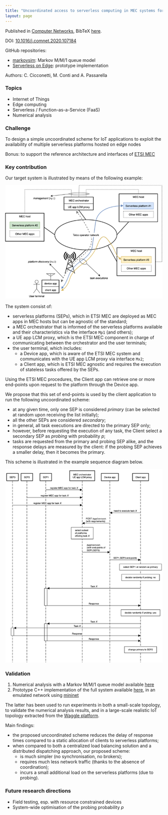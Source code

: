 ```yaml
---
title: "Uncoordinated access to serverless computing in MEC systems for IoT"
layout: page
---
```


Published in [Computer Networks](https://www.journals.elsevier.com/computer-networks), BibTeX [here](bib/uncoord.bib).

DOI: [10.1016/j.comnet.2020.107184](https://doi.org/10.1016/j.comnet.2020.107184)

GitHub repositories:

- [markovsim](https://github.com/ccicconetti/markovsim): Markov M/M/1 queue model
- [Serverless on Edge](https://github.com/ccicconetti/serverlessonedge): prototype implementation

Authors: C. Cicconetti, M. Conti and A. Passarella

### Topics

- Internet of Things
- Edge computing
- Serverless / Function-as-a-Service (FaaS)
- Numerical analysis

### Challenge

To design a simple uncoordinated scheme for IoT applications to exploit the availability of multiple serverless platforms hosted on edge nodes

Bonus: to support the reference architecture and interfaces of [ETSI MEC](https://www.etsi.org/technologies/multi-access-edge-computing)

### Key contribution

Our target system is illustrated by means of the following example:

![System model example](pictures/uncoord.png)

The system consist of:

- serverless platforms (SEPs), which in ETSI MEC are deployed as MEC apps in MEC hosts but can be agnostic of the standard;
- a MEC orchestrator that is informed of the serverless platforms available and their characteristics via the interface `Mp1` (and others);
- a UE app LCM proxy, which is the ETSI MEC component in charge of communicating between the orchestrator and the user terminals;
- the user terminal, which includes:
  - a Device app, which is aware of the ETSI MEC system and communicates with the UE app LCM proxy via interface `Mx2`;
  - a Client app, which is ETSI MEC agnostic and requires the execution of stateless tasks offered by the SEPs.

Using the ETSI MEC procedures, the Client app can retrieve one or more end-points upon request to the platform through the Device app.

We propose that this set of end-points is used by the client application to run the following uncoordinated scheme:

- at any given time, only one SEP is considered _primary_ (can be selected at random upon receiving the list initially);
- all the other SEPs are considered _secondary_;
- in general, all task executions are directed to the primary SEP only;
- however, before requesting the execution of any task, the Client select a secondary SEP as _probing_ with probability _p_;
- tasks are requested from the primary and probing SEP alike, and the response delays are measured by the client: if the probing SEP achieves a smaller delay, then it becomes the primary.

This scheme is illustrated in the example sequence diagram below.

![Sequence diagram example](pictures/uncoord-seq.png)

### Validation

1. Numerical analysis with a Markov M/M/1 queue model available [here](https://github.com/ccicconetti/markovsim)
2. Prototype C++ implementation of the full system available [here](https://github.com/ccicconetti/serverlessonedge), in an emulated network using [mininet](http://mininet.org/)

The latter has been used to run experiments in both a small-scale topology, to validate the numerical analysis results, and in a large-scale realistic IoT topology extracted from the [Waggle platform](https://arrayofthings.github.io/).

Main findings:

- the proposed uncoordinated scheme reduces the delay of response times compared to a static allocation of clients to serverless platforms;
- when compared to both a centralized load balancing solution and a distributed dispatching approach, our proposed scheme:
  - is much simpler (no synchronisation, no brokers);
  - requires much less network traffic (thanks to the absence of coordination);
  - incurs a small additional load on the serverless platforms (due to probing).

### Future research directions

- Field testing, esp. with resource constrained devices
- System-wide optimisation of the probing probability _p_
